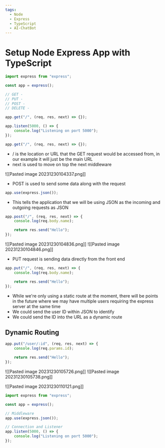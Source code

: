 ```yaml
---
tags:
  - Node
  - Express
  - TypeScript
  - AI-ChatBot
---
```

# Setup Node Express App with TypeScript

```jsx
import express from "express";

const app = express();

// GET -
// PUT -
// POST -
// DELETE -

app.get("/", (req, res, next) => {});

app.listen(5000, () => {
	console.log("Listening on port 5000");
});
```

```jsx
app.get("/", (req, res, next) => {});
```
* / is the location or URL that the GET request would be accessed from, in our example it will just be the main URL
* next is used to move on top the next middleware

![[Pasted image 20231230104337.png]]

* POST is used to send some data along with the request

```jsx
app.use(express.json());
```
* This tells the application that we will be using JSON as the incoming and outgoing requests as JSON

```jsx
app.post("/", (req, res, next) => {
	console.log(req.body.name);

	return res.send("Hello");
});


```

![[Pasted image 20231230104836.png]]
![[Pasted image 20231230104846.png]]

* PUT request is sending data directly from the front end
```jsx
app.put("/", (req, res, next) => {
	console.log(req.body.name);

	return res.send("Hello");
});
```

* While we're only using a static route at the moment, there will be points in the future where we may have multiple users requiring the express server at the same time
* We could send the user ID within JSON to identify 
* We could send the ID into the URL as a dynamic route

## Dynamic Routing
```jsx
app.put("/user/:id", (req, res, next) => {
	console.log(req.params.id);

	return res.send("Hello");
});
```
![[Pasted image 20231230105726.png]]
![[Pasted image 20231230105738.png]]

![[Pasted image 20231230110121.png]]

```jsx
import express from "express";

const app = express();

// Middleware
app.use(express.json());

// Connection and Listener
app.listen(5000, () => {
	console.log("Listening on port 5000");
});

```

